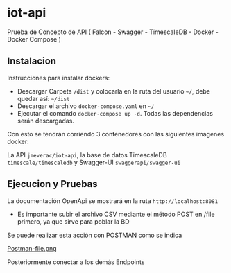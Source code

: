 # iot-api
Prueba de Concepto de API ( Falcon - Swagger - TimescaleDB - Docker - Docker Compose )



## Instalacion


Instrucciones para instalar dockers:

 - Descargar Carpeta `/dist` y colocarla en la ruta del usuario `~/`, debe quedar así:   `~/dist`
 - Descargar el archivo `docker-compose.yaml` en `~/`
 - Ejecutar el comando `docker-compose up -d`.   Todas las dependencias serán descargadas.
 
 Con esto se tendrán corriendo 3 contenedores con las siguientes imagenes docker:
 
La API   `jmeverac/iot-api`, 
la base de datos TimescaleDB  `timescale/timescaledb`
y Swagger-UI `swaggerapi/swagger-ui`

## Ejecucion y Pruebas

La documentación OpenApi se mostrará en la ruta `http://localhost:8081`

 - Es importante subir el archivo CSV mediante el método POST en /file primero, ya que sirve para poblar la BD
 
 Se puede realizar esta acción con POSTMAN como se indica

[Postman-file.png](https://github.com/jmeverac/iot-api/blob/main/Postman-file.png)

 Posteriormente conectar a los demás Endpoints

